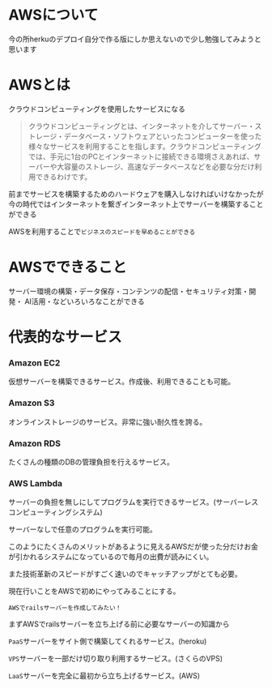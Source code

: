 # AWSについて

今の所herkuのデプロイ自分で作る版にしか思えないので少し勉強してみようと思います

# AWSとは

クラウドコンピューティングを使用したサービスになる

>クラウドコンピューティングとは、インターネットを介してサーバー・ストレージ・データベース・ソフトウェアといったコンピューターを使った様々なサービスを利用することを指します。クラウドコンピューティングでは、手元に1台のPCとインターネットに接続できる環境さえあれば、サーバーや大容量のストレージ、高速なデータベースなどを必要な分だけ利用できるわけです。


前までサービスを構築するためのハードウェアを購入しなければいけなかったが今の時代ではインターネットを繋ぎインターネット上でサーバーを構築することができる

AWSを利用することで`ビジネスのスピードを早めることができる`

# AWSでできること

サーバー環境の構築・データ保存・コンテンツの配信・セキュリティ対策・開発・ AI活用・などいろいろなことができる

# 代表的なサービス

### Amazon EC2

仮想サーバーを構築できるサービス。作成後、利用できることも可能。

### Amazon S3

オンラインストレージのサービス。非常に強い耐久性を誇る。

### Amazon RDS

たくさんの種類のDBの管理負担を行えるサービス。

### AWS Lambda

サーバーの負担を無しにしてプログラムを実行できるサービス。(サーバーレスコンピューティングシステム)

サーバーなしで任意のプログラムを実行可能。


このようにたくさんのメリットがあるように見えるAWSだが使った分だけお金が引かれるシステムになっているので毎月の出費が読みにくい。

また技術革新のスピードがすごく速いのでキャッチアップがとても必要。


現在行いことをAWSで初めにやってみることにする。

`AWSでrailsサーバーを作成してみたい！`


まずAWSでrailsサーバーを立ち上げる前に必要なサーバーの知識から

`PaaS`サーバーをサイト側で構築してくれるサービス。(heroku)

`VPS`サーバーを一部だけ切り取り利用するサービス。(さくらのVPS)

`LaaS`サーバーを完全に最初から立ち上げるサービス。(AWS)
